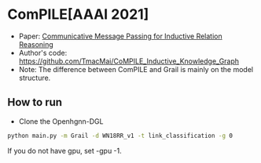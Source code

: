 # ComPILE[AAAI 2021]

-   Paper: [Communicative Message Passing for Inductive Relation Reasoning](https://arxiv.org/pdf/2012.08911.pdf)
-   Author's code: https://github.com/TmacMai/CoMPILE_Inductive_Knowledge_Graph
-   Note: The difference between ComPILE and Grail is mainly on the model structure.

## How to run

* Clone the Openhgnn-DGL

```bash
python main.py -m Grail -d WN18RR_v1 -t link_classification -g 0
```

If you do not have gpu, set -gpu -1.








